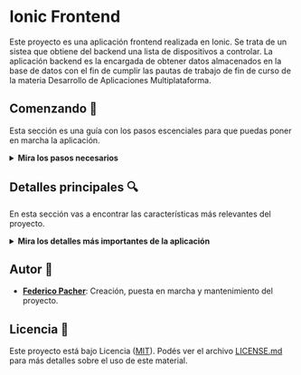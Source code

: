 
Ionic Frontend
==============


Este proyecto es una aplicación frontend realizada en Ionic. Se trata de un sistea que obtiene del backend una lista de dispositivos a controlar. La aplicación backend es la encargada de obtener datos almacenados en la base de datos con el fin de cumplir las pautas de trabajo de fin de curso de la materia Desarrollo de Aplicaciones Multiplataforma.

## Comenzando 🚀

Esta sección es una guía con los pasos escenciales para que puedas poner en marcha la aplicación.

<details><summary><b>Mira los pasos necesarios</b></summary><br>


### Descargar el código

Para descargar el código, lo más conveniente es que realices un `fork` de este proyecto a tu cuenta personal haciendo click en [este link](https://github.com/fedepacher/Ionic-Login/tree/develop_daw/fork). Una vez que ya tengas el fork a tu cuenta, descargalo con este comando (acordate de poner tu usuario en el link):

```
git clone https://github.com/USER/APIRest-DAM.git
```

> En caso que no tengas una cuenta en Github podes clonar directamente este repo.


### Instalar las dependencias

Para correr este proyecto es necesario que instales los modulos de `Ionic`.

Debes correr el siguiente comando dentro de la carpeta Ionic-Login.

$ ng add @ionic/angular 

Se instalaran todos los modulos que se utilizaron para realizar este trabajo.

### Ejecutar la aplicación

Para ejecutar la aplicación tenes que correr el comando `ionic serve` desde la raíz del proyecto para verlo es su version web. De lo contrario podes correr el comando `ionic serve --lab` para poder verlo como un dispositivo movil y web.

En el caso de que no se abra automaticamente el servicio web, lo podes accededer desde [localhost:8100/](http://localhost:8100/).
En el caso que se este ejecutando como una aplicación para dispositivos moviles lo podes accededer desde [localhost:8200/](http://localhost:8200/).


</details>


## Detalles principales 🔍

En esta sección vas a encontrar las características más relevantes del proyecto.

<details><summary><b>Mira los detalles más importantes de la aplicación</b></summary><br>
<br>

### Arquitectura de la aplicación

La aplicación consiste en tomar de una base de datos una lista de sensores y mostrarlo en pantalla con su respectivo nombre y ubicación.

![architecture](src/assets/images/main_page.png)

Cada dispositivo al ser presionado abre una pantalla con información del valor que posee cada sensor. 

![architecture](src/assets/images/device_page.png)

El boton `Open Valve` permite abrir y cerrar una electrovalvula asociada a cada sensor. Cuando se produce el cierre o apertura de la electrovalvula se informa al usuario con una notificación tipo `alert` en la pantalla y se inserta un log en la base de datos. Por cada cierre de electrovalvula se inserta en la base de datos una nueva medición del sensor. 

El boton `Messure Info` provee información al usuario de todas las mediciones que posee el sensor almacenadas en la base de datos. Esta información es mostrada al usuario en forma de tabla. 

![architecture](src/assets/images/messure_page.png)

Por ultimo, le boton `Spray Logs` muestra al usuario todos los logs que se han almacenado por cada dispositivo en la base de datos.

![architecture](src/assets/images/spray_page.png)


</details>


## Autor 👥

* **[Federico Pacher](https://github.com/fedepacher)**: Creación, puesta en marcha y mantenimiento del proyecto.

## Licencia 📄

Este proyecto está bajo Licencia ([MIT](https://choosealicense.com/licenses/mit/)). Podés ver el archivo [LICENSE.md](LICENSE.md) para más detalles sobre el uso de este material.
